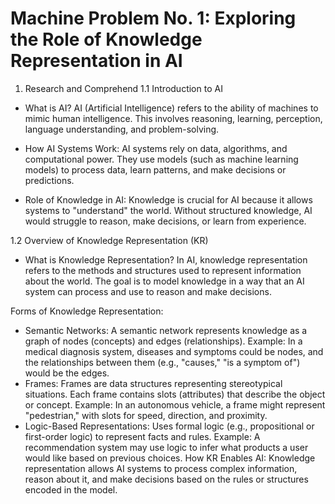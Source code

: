 # Machine Problem No. 1: Exploring the Role of Knowledge Representation in AI

1. Research and Comprehend
1.1 Introduction to AI
- What is AI? AI (Artificial Intelligence) refers to the ability of machines to mimic human intelligence. This involves reasoning, learning, perception, language understanding, and problem-solving.

- How AI Systems Work: AI systems rely on data, algorithms, and computational power. They use models (such as machine learning models) to process data, learn patterns, and make decisions or predictions.

- Role of Knowledge in AI: Knowledge is crucial for AI because it allows systems to "understand" the world. Without structured knowledge, AI would struggle to reason, make decisions, or learn from experience.

1.2 Overview of Knowledge Representation (KR)
- What is Knowledge Representation? In AI, knowledge representation refers to the methods and structures used to represent information about the world. The goal is to model knowledge in a way that an AI system can process and use to reason and make decisions.

Forms of Knowledge Representation:

- Semantic Networks:
  A semantic network represents knowledge as a graph of nodes (concepts) and edges (relationships).
  Example: In a medical diagnosis system, diseases and symptoms could be nodes, and the relationships between them (e.g., "causes," "is a symptom of") would be the edges.
- Frames:
  Frames are data structures representing stereotypical situations. Each frame contains slots (attributes) that describe the object or concept.
  Example: In an autonomous vehicle, a frame might represent "pedestrian," with slots for speed, direction, and proximity.
- Logic-Based Representations:
  Uses formal logic (e.g., propositional or first-order logic) to represent facts and rules.
  Example: A recommendation system may use logic to infer what products a user would like based on previous choices.
  How KR Enables AI: Knowledge representation allows AI systems to process complex information, reason about it, and make decisions based on the rules or structures encoded in the model.
  
